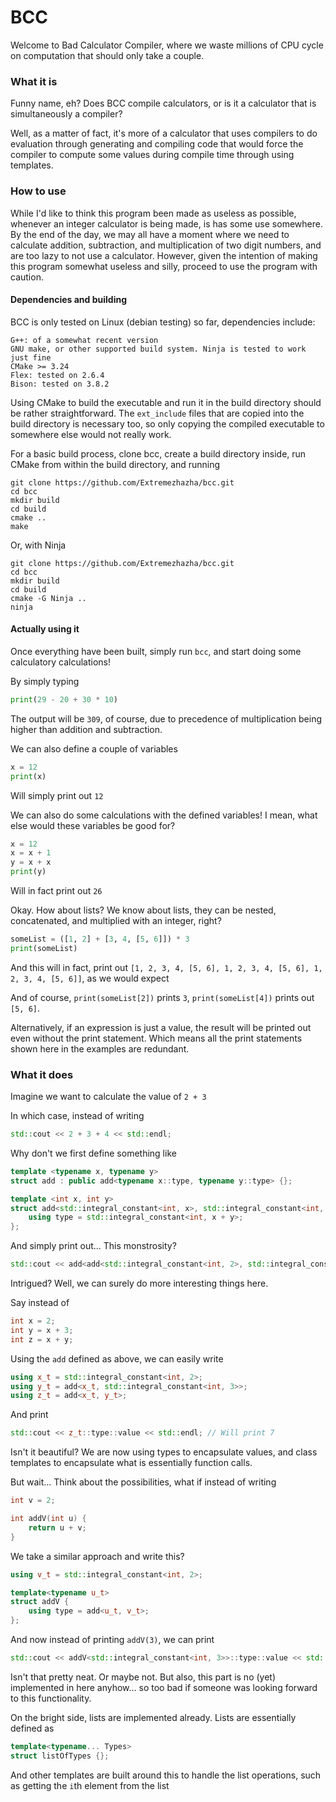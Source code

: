 # BCC
Welcome to Bad Calculator Compiler, where we waste millions of CPU cycle on computation that should only take a couple. 



### What it is

Funny name, eh? Does BCC compile calculators, or is it a calculator that is simultaneously a compiler?

Well, as a matter of fact, it's more of a calculator that uses compilers to do evaluation through generating and compiling 
code that would force the compiler to compute some values during compile time through using templates.


### How to use

While I'd like to think this program been made as useless as possible, whenever an integer calculator is being made, is has some use somewhere.
By the end of the day, we may all have a moment where we need to calculate addition, subtraction, and multiplication of two digit numbers, and are too lazy to not use a calculator.
However, given the intention of making this program somewhat useless and silly, proceed to use the program with caution.

#### Dependencies and building
BCC is only tested on Linux (debian testing) so far, dependencies include:
```
G++: of a somewhat recent version
GNU make, or other supported build system. Ninja is tested to work just fine
CMake >= 3.24
Flex: tested on 2.6.4
Bison: tested on 3.8.2
```

Using CMake to build the executable and run it in the build directory should be rather straightforward. 
The `ext_include` files that are copied into the build directory is necessary too, so only copying the compiled executable
to somewhere else would not really work. 


For a basic build process, clone bcc, create a build directory inside, run CMake from within the build directory, and
running

```shell
git clone https://github.com/Extremezhazha/bcc.git
cd bcc
mkdir build
cd build
cmake ..
make
```
Or, with Ninja
```shell
git clone https://github.com/Extremezhazha/bcc.git
cd bcc
mkdir build
cd build
cmake -G Ninja ..
ninja
```

#### Actually using it

Once everything have been built, simply run `bcc`, and start doing some calculatory calculations!

By simply typing 
```python
print(29 - 20 + 30 * 10)
```

The output will be `309`, of course, due to precedence of multiplication being higher than addition and subtraction. 

We can also define a couple of variables
```python
x = 12
print(x)
```

Will simply print out `12`

We can also do some calculations with the defined variables! I mean, what else would these variables be good for? 

```python
x = 12
x = x + 1
y = x + x
print(y)
```

Will in fact print out `26`

Okay. How about lists? We know about lists, they can be nested, concatenated, and multiplied with an integer, right? 

```python
someList = ([1, 2] + [3, 4, [5, 6]]) * 3
print(someList)
```

And this will in fact, print out `[1, 2, 3, 4, [5, 6], 1, 2, 3, 4, [5, 6], 1, 2, 3, 4, [5, 6]]`, as we would expect

And of course, `print(someList[2])` prints `3`, `print(someList[4])` prints out `[5, 6]`.

Alternatively, if an expression is just a value, the result will be printed out even without the print statement. Which 
means all the print statements shown here in the examples are redundant. 
### What it does

Imagine we want to calculate the value of `2 + 3`

In which case, instead of writing 
```c++
std::cout << 2 + 3 + 4 << std::endl;
```

Why don't we first define something like

```c++
template <typename x, typename y>
struct add : public add<typename x::type, typename y::type> {};

template <int x, int y>
struct add<std::integral_constant<int, x>, std::integral_constant<int, y>> {
    using type = std::integral_constant<int, x + y>;
};
```

And simply print out... This monstrosity?

```c++
std::cout << add<add<std::integral_constant<int, 2>, std::integral_constant<int, 3>>, std::integral_constant<int, 4>>::type::value << std::endl;
```

Intrigued? Well, we can surely do more interesting things here.

Say instead of 
```c++
int x = 2;
int y = x + 3;
int z = x + y;
```

Using the `add` defined as above, we can easily write

```c++
using x_t = std::integral_constant<int, 2>;
using y_t = add<x_t, std::integral_constant<int, 3>>;
using z_t = add<x_t, y_t>;
```
And print
```c++
std::cout << z_t::type::value << std::endl; // Will print 7
```

Isn't it beautiful? We are now using types to encapsulate values, and class templates to encapsulate what is essentially function calls. 

But wait... Think about the possibilities, what if instead of writing

```c++
int v = 2;

int addV(int u) {
    return u + v;
}
```

We take a similar approach and write this?

```c++
using v_t = std::integral_constant<int, 2>;

template<typename u_t>
struct addV {
    using type = add<u_t, v_t>;
};

```

And now instead of printing `addV(3)`, we can print

```c++
std::cout << addV<std::integral_constant<int, 3>>::type::value << std::endl; // Will print 5
```

Isn't that pretty neat. Or maybe not. But also, this part is no (yet) implemented in here anyhow...
so too bad if someone was looking forward to this functionality.


On the bright side, lists are implemented already. Lists are essentially defined as 
```c++
template<typename... Types>
struct listOfTypes {};
```
And other templates are built around this to handle the list operations, such as getting the `i`th element from the list 